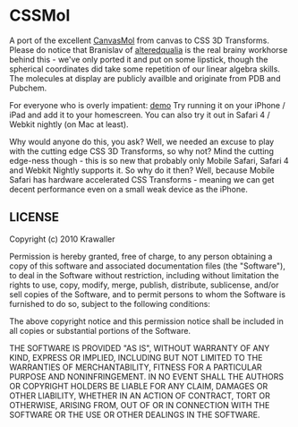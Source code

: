 CSSMol
===

A port of the excellent [CanvasMol](http://alteredqualia.com/canvasmol/) from canvas to CSS 3D Transforms.
Please do notice that Branislav of [alteredqualia](http://alteredqualia.com/canvasmol/) is the real brainy workhorse behind this - we've only ported it and put on some lipstick, though the spherical coordinates did take some repetition of our linear algebra skills.
The molecules at display are publicly availble and originate from PDB and Pubchem.

For everyone who is overly impatient: [demo](http://79.99.1.153/cssmol/)
Try running it on your iPhone / iPad and add it to your homescreen.
You can also try it out in Safari 4 / Webkit nightly (on Mac at least).


Why would anyone do this, you ask?
Well, we needed an excuse to play with the cutting edge CSS 3D Transforms, so why not?
Mind the cutting edge-ness though - this is so new that probably only Mobile Safari, Safari 4 and Webkit Nightly supports it.
So why do it then? Well, because Mobile Safari has hardware accelerated CSS Transforms - meaning we can get decent performance even on a small weak device as the iPhone.


LICENSE
---

Copyright (c) 2010 Krawaller

Permission is hereby granted, free of charge, to any person obtaining
a copy of this software and associated documentation files (the
"Software"), to deal in the Software without restriction, including
without limitation the rights to use, copy, modify, merge, publish,
distribute, sublicense, and/or sell copies of the Software, and to
permit persons to whom the Software is furnished to do so, subject to
the following conditions:

The above copyright notice and this permission notice shall be included
in all copies or substantial portions of the Software.

THE SOFTWARE IS PROVIDED "AS IS", WITHOUT WARRANTY OF ANY KIND,
EXPRESS OR IMPLIED, INCLUDING BUT NOT LIMITED TO THE WARRANTIES OF
MERCHANTABILITY, FITNESS FOR A PARTICULAR PURPOSE AND NONINFRINGEMENT.
IN NO EVENT SHALL THE AUTHORS OR COPYRIGHT HOLDERS BE LIABLE FOR ANY
CLAIM, DAMAGES OR OTHER LIABILITY, WHETHER IN AN ACTION OF CONTRACT,
TORT OR OTHERWISE, ARISING FROM, OUT OF OR IN CONNECTION WITH THE
SOFTWARE OR THE USE OR OTHER DEALINGS IN THE SOFTWARE.
